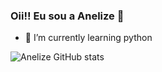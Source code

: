 ### Oii!! Eu sou a Anelize 👋

- 🌱 I’m currently learning python

![Anelize GitHub stats](https://github-readme-stats.vercel.app/api?username=anelizemeneses&show_icons=true&theme=radical)
